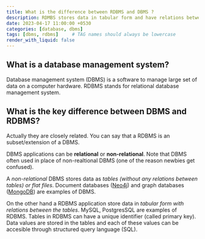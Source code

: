 ```yaml
---
title: What is the difference between RDBMS and DBMS ?
description: RDMBS stores data in tabular form and have relations between those tables while non-relational DBMS stores data in flat files or tables (without any relations between them)
date: 2023-04-17 11:00:00 +0530
categories: [database, dbms]
tags: [dbms, rdbms]     # TAG names should always be lowercase
render_with_liquid: false
---
```

## What is a database management system? 

Database management system (DBMS) is a software to manage large set of data on a computer hardware. RDBMS stands for relational database management system.

## What is the key difference between DBMS and RDBMS? 

Actually they are closely related. You can say that a RDBMS is an subset/extension of a DBMS.  

DBMS applications can be **relational** or **non-relational**. Note that DBMS often used in place of non-realtional DBMS (one of the reason newbies get confused).  

A *non-relational* DBMS stores data as *tables (without any relations between tables) or flat files*. Document databases ([Neo4j](https://neo4j.com/)) and graph databases ([MongoDB](https://www.mongodb.com/)) are examples of DBMS.   

On the other hand a RDBMS application store data in *tabular form with relations between the tables*. MySQL, PostgresSQL are examples of RDBMS. Tables in RDBMS can have a unique identifier (called primary key). Data values are stored in the tables and each of these values can be accesible through structured query language (SQL). 